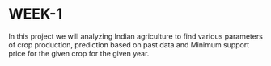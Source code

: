 # WEEK-1
In this project we will analyzing Indian agriculture to find various parameters of crop production, prediction based on past data and Minimum support price for the given crop for the given year. 
